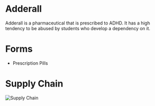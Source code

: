 # Adderall
Adderall is a pharmaceutical that is prescribed to ADHD. It has a high tendency to be abused by students who develop a dependency on it.

# Forms
* Prescription Pills

# Supply Chain

![Supply Chain](.img/add-sc.png)

